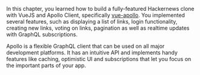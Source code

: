 In this chapter, you learned how to build a fully-featured Hackernews clone with VueJS and Apollo Client, specifically [vue-apollo](https://github.com/Akryum/vue-apollo). You implemented several features, such as displaying a list of links, login functionality, creating new links, voting on links, pagination as well as realtime updates with GraphQL subscriptions.

Apollo is a flexible GraphQL client that can be used on all major development platforms. It has an intuitive API and implements handy features like caching, optimistic UI and subscriptions that let you focus on the important parts of your app.
